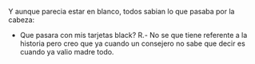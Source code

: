 Y aunque parecia estar en blanco, todos sabian lo que pasaba por la cabeza:

- Que pasara con mis tarjetas black?
	R.- No se que tiene referente a la historia pero creo que ya cuando un consejero no sabe que decir es cuando ya valio madre todo.